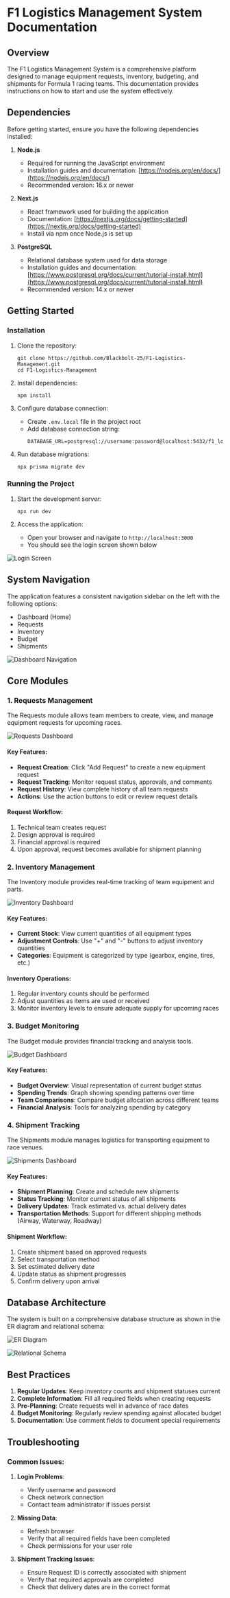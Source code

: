 # F1 Logistics Management System Documentation

## Overview

The F1 Logistics Management System is a comprehensive platform designed to manage equipment requests, inventory, budgeting, and shipments for Formula 1 racing teams. This documentation provides instructions on how to start and use the system effectively.

## Dependencies

Before getting started, ensure you have the following dependencies installed:

1. **Node.js**
   - Required for running the JavaScript environment
   - Installation guides and documentation: [https://nodejs.org/en/docs/](https://nodejs.org/en/docs/)
   - Recommended version: 16.x or newer

2. **Next.js**
   - React framework used for building the application
   - Documentation: [https://nextjs.org/docs/getting-started](https://nextjs.org/docs/getting-started)
   - Install via npm once Node.js is set up

3. **PostgreSQL**
   - Relational database system used for data storage
   - Installation guides and documentation: [https://www.postgresql.org/docs/current/tutorial-install.html](https://www.postgresql.org/docs/current/tutorial-install.html)
   - Recommended version: 14.x or newer

## Getting Started

### Installation

1. Clone the repository:
   ```
   git clone https://github.com/Blackbolt-25/F1-Logistics-Management.git
   cd F1-Logistics-Management
   ```

2. Install dependencies:
   ```
   npm install
   ```

3. Configure database connection:
   - Create `.env.local` file in the project root
   - Add database connection string:
     ```
     DATABASE_URL=postgresql://username:password@localhost:5432/f1_logistics
     ```

4. Run database migrations:
   ```
   npx prisma migrate dev
   ```

### Running the Project

1. Start the development server:
   ```
   npx run dev
   ```

2. Access the application:
   - Open your browser and navigate to `http://localhost:3000`
   - You should see the login screen shown below

![Login Screen](https://github.com/Blackbolt-25/F1-Logistics-Management/raw/main/screenshots/login.png)

## System Navigation

The application features a consistent navigation sidebar on the left with the following options:
- Dashboard (Home)
- Requests
- Inventory
- Budget
- Shipments

![Dashboard Navigation](https://github.com/Blackbolt-25/F1-Logistics-Management/raw/main/screenshots/dashboard.png)

## Core Modules

### 1. Requests Management

The Requests module allows team members to create, view, and manage equipment requests for upcoming races.

![Requests Dashboard](https://github.com/Blackbolt-25/F1-Logistics-Management/raw/main/screenshots/requests.png)

#### Key Features:
- **Request Creation**: Click "Add Request" to create a new equipment request
- **Request Tracking**: Monitor request status, approvals, and comments
- **Request History**: View complete history of all team requests
- **Actions**: Use the action buttons to edit or review request details

#### Request Workflow:
1. Technical team creates request
2. Design approval is required
3. Financial approval is required
4. Upon approval, request becomes available for shipment planning

### 2. Inventory Management

The Inventory module provides real-time tracking of team equipment and parts.

![Inventory Dashboard](https://github.com/Blackbolt-25/F1-Logistics-Management/raw/main/screenshots/inventory.png)

#### Key Features:
- **Current Stock**: View current quantities of all equipment types
- **Adjustment Controls**: Use "+" and "-" buttons to adjust inventory quantities
- **Categories**: Equipment is categorized by type (gearbox, engine, tires, etc.)

#### Inventory Operations:
1. Regular inventory counts should be performed
2. Adjust quantities as items are used or received
3. Monitor inventory levels to ensure adequate supply for upcoming races

### 3. Budget Monitoring

The Budget module provides financial tracking and analysis tools.

![Budget Dashboard](https://github.com/Blackbolt-25/F1-Logistics-Management/raw/main/screenshots/budget.png)

#### Key Features:
- **Budget Overview**: Visual representation of current budget status
- **Spending Trends**: Graph showing spending patterns over time
- **Team Comparisons**: Compare budget allocation across different teams
- **Financial Analysis**: Tools for analyzing spending by category

### 4. Shipment Tracking

The Shipments module manages logistics for transporting equipment to race venues.

![Shipments Dashboard](https://github.com/Blackbolt-25/F1-Logistics-Management/raw/main/screenshots/shipments.png)

#### Key Features:
- **Shipment Planning**: Create and schedule new shipments
- **Status Tracking**: Monitor current status of all shipments
- **Delivery Updates**: Track estimated vs. actual delivery dates
- **Transportation Methods**: Support for different shipping methods (Airway, Waterway, Roadway)

#### Shipment Workflow:
1. Create shipment based on approved requests
2. Select transportation method
3. Set estimated delivery date
4. Update status as shipment progresses
5. Confirm delivery upon arrival

## Database Architecture

The system is built on a comprehensive database structure as shown in the ER diagram and relational schema:

![ER Diagram](https://github.com/Blackbolt-25/F1-Logistics-Management/raw/main/screenshots/er-diagram.png)

![Relational Schema](https://github.com/Blackbolt-25/F1-Logistics-Management/raw/main/screenshots/relational-schema.png)

## Best Practices

1. **Regular Updates**: Keep inventory counts and shipment statuses current
2. **Complete Information**: Fill all required fields when creating requests
3. **Pre-Planning**: Create requests well in advance of race dates
4. **Budget Monitoring**: Regularly review spending against allocated budget
5. **Documentation**: Use comment fields to document special requirements

## Troubleshooting

### Common Issues:

1. **Login Problems**:
   - Verify username and password
   - Check network connection
   - Contact team administrator if issues persist

2. **Missing Data**:
   - Refresh browser
   - Verify that all required fields have been completed
   - Check permissions for your user role

3. **Shipment Tracking Issues**:
   - Ensure Request ID is correctly associated with shipment
   - Verify that required approvals are completed
   - Check that delivery dates are in the correct format
